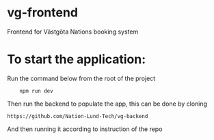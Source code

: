 # vg-frontend
Frontend for Västgöta Nations booking system


# To start the application: 

Run the command below from the root of the project

		npm run dev

Then run the backend to populate the app, this can be done by cloning

	https://github.com/Nation-Lund-Tech/vg-backend
 
And then running it according to instruction of the repo
